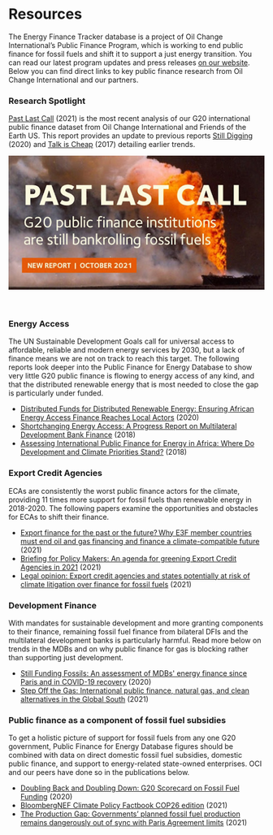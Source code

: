 # Resources

The Energy Finance Tracker database is a project of Oil Change International’s Public Finance Program, which is working to end public finance for fossil fuels and shift it to support a just energy transition. You can read our latest program updates and press releases [on our website](https://priceofoil.org/). Below you can find direct links to key public finance research from Oil Change International and our partners.

### Research Spotlight

[Past Last Call](https://priceofoil.org/2021/10/28/past-last-call-g20-public-finance-institutions-are-still-bankrolling-fossil-fuels/) (2021) is the most recent analysis of our G20 international public finance dataset from Oil Change International and Friends of the Earth US. This report provides an update to previous reports [Still Digging](http://priceofoil.org/2020/05/27/g20-still-digging/) (2020) and [Talk is Cheap](http://priceofoil.org/2017/07/05/g20-financing-climate-disaster/) (2017) detailing earlier trends. 

[![Past Last Call](Past-Last-Call.jpeg "Past Last Call")](https://priceofoil.org/2021/10/28/past-last-call-g20-public-finance-institutions-are-still-bankrolling-fossil-fuels/)  

&nbsp;

### Energy Access

The UN Sustainable Development Goals call for universal access to affordable, reliable and modern energy services by 2030, but a lack of finance means we are not on track to reach this target. The following reports look deeper into the Public Finance for Energy Database to show very little G20 public finance is flowing to energy access of any kind, and that the distributed renewable energy that is most needed to close the gap is particularly under funded. 

- [Distributed Funds for Distributed Renewable Energy: Ensuring African Energy Access Finance Reaches Local Actors](https://priceofoil.org/2020/07/21/distributed-renewable-2020/) (2020)
- [Shortchanging Energy Access: A Progress Report on Multilateral Development Bank Finance](http://priceofoil.org/2018/10/10/shortchanging-energy-access-report-mdb-finance/) (2018)
- [Assessing International Public Finance for Energy in Africa: Where Do Development and Climate Priorities Stand?](http://priceofoil.org/2018/07/23/assessing-international-public-finance-for-energy-in-africa/) (2018)

### Export Credit Agencies

ECAs are consistently the worst public finance actors for the climate, providing 11 times more support for fossil fuels than renewable energy in 2018-2020. The following papers examine the opportunities and obstacles for ECAs to shift their finance.   

- [Export finance for the past or the future? Why E3F member countries must end oil and gas financing and finance a climate-compatible future](http://priceofoil.org/2021/11/22/new-research-e3f-countries-need-to-shift-their-eur-19-billion-in-export-finance-for-fossil-fuels-to-renewables/) (2021)
- [Briefing for Policy Makers: An agenda for greening Export Credit Agencies in 2021](http://priceofoil.org/content/uploads/2021/04/Briefing-for-Policy-Makers_-Greening-Export-Credit-Agencies.pdf) (2021)
- [Legal opinion: Export credit agencies and states potentially at risk of climate litigation over finance for fossil fuels](http://priceofoil.org/2021/05/04/press-release-eca-legal-opinion/) (2021)

### Development Finance

With mandates for sustainable development and more granting components to their finance, remaining fossil fuel finance from bilateral DFIs and the multilateral development banks is particularly harmful. Read more below on trends in the MDBs and on why public finance for gas is blocking rather than supporting just development. 

- [Still Funding Fossils: An assessment of MDBs' energy finance since Paris and in COVID-19 recovery](https://bigshiftglobal.org/MDB-finance-2020) (2020)
- [Step Off the Gas: International public finance, natural gas, and clean alternatives in the Global South](https://www.iisd.org/system/files/2021-06/natural-gas-finance-clean-alternatives-global-south.pdf) (2021)

### Public finance as a component of fossil fuel subsidies

To get a holistic picture of support for fossil fuels from any one G20 government, Public Finance for Energy Database figures should be combined with data on direct domestic fossil fuel subsidies, domestic public finance, and support to energy-related state-owned enterprises. OCI and our peers have done so in the publications below.

- [Doubling Back and Doubling Down: G20 Scorecard on Fossil Fuel Funding](http://priceofoil.org/2020/11/09/g20-scorecard-2020/) (2020)
- [BloombergNEF Climate Policy Factbook COP26 edition](https://about.bnef.com/blog/g-20-fossil-fuel-support-hits-nearly-600-billion-in-2020/) (2021)
- [The Production Gap: Governments’ planned fossil fuel production remains dangerously out of sync with Paris Agreement limits](https://productiongap.org/2021report/) (2021)